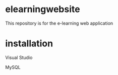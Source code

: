 # elearningwebsite

This repository is for the e-learning web application

# installation

Visual Studio

MySQL
